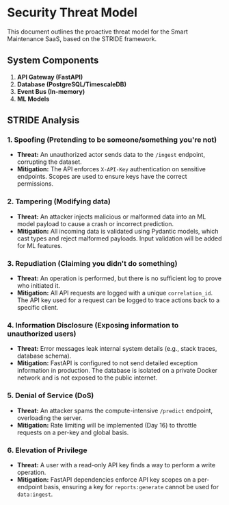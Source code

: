 # Security Threat Model

This document outlines the proactive threat model for the Smart Maintenance SaaS, based on the STRIDE framework.

## System Components

1. **API Gateway (FastAPI)**
2. **Database (PostgreSQL/TimescaleDB)**
3. **Event Bus (In-memory)**
4. **ML Models**

## STRIDE Analysis

### 1. Spoofing (Pretending to be someone/something you're not)

- **Threat:** An unauthorized actor sends data to the `/ingest` endpoint, corrupting the dataset.
- **Mitigation:** The API enforces `X-API-Key` authentication on sensitive endpoints. Scopes are used to ensure keys have the correct permissions.

### 2. Tampering (Modifying data)

- **Threat:** An attacker injects malicious or malformed data into an ML model payload to cause a crash or incorrect prediction.
- **Mitigation:** All incoming data is validated using Pydantic models, which cast types and reject malformed payloads. Input validation will be added for ML features.

### 3. Repudiation (Claiming you didn't do something)

- **Threat:** An operation is performed, but there is no sufficient log to prove who initiated it.
- **Mitigation:** All API requests are logged with a unique `correlation_id`. The API key used for a request can be logged to trace actions back to a specific client.

### 4. Information Disclosure (Exposing information to unauthorized users)

- **Threat:** Error messages leak internal system details (e.g., stack traces, database schema).
- **Mitigation:** FastAPI is configured to not send detailed exception information in production. The database is isolated on a private Docker network and is not exposed to the public internet.

### 5. Denial of Service (DoS)

- **Threat:** An attacker spams the compute-intensive `/predict` endpoint, overloading the server.
- **Mitigation:** Rate limiting will be implemented (Day 16) to throttle requests on a per-key and global basis.

### 6. Elevation of Privilege

- **Threat:** A user with a read-only API key finds a way to perform a write operation.
- **Mitigation:** FastAPI dependencies enforce API key scopes on a per-endpoint basis, ensuring a key for `reports:generate` cannot be used for `data:ingest`.